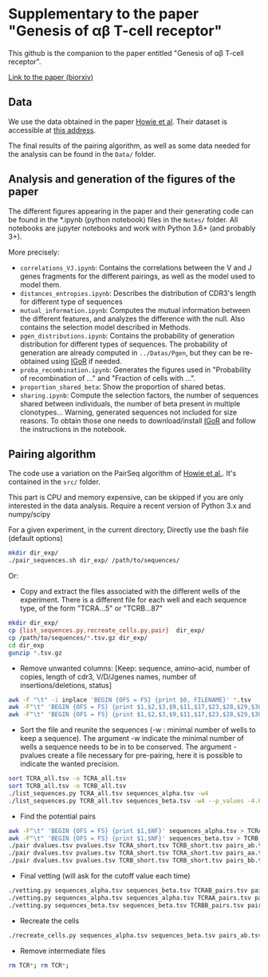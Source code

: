 # Supplementary to the paper "Genesis of αβ T-cell receptor"

This github is the companion to the paper entitled "Genesis of αβ T-cell receptor".

[Link to the paper (biorxiv)](https://www.biorxiv.org/content/early/2018/06/28/353128)


## Data 

We use the data obtained in the paper [Howie et al](https://www.ncbi.nlm.nih.gov/pubmed/26290413). Their dataset is accessible at [this address](http://s3-us-west-2.amazonaws.com/publishedproject-supplements/howie-2015-pairseq/index.html). 



The final results of the pairing algorithm, as well as some data needed for the analysis can be found in the `Data/` folder. 



## Analysis and generation of the figures of the paper

The different figures appearing in the paper and their generating code can be found in the *.ipynb (python notebook) files in the `Notes/` folder. All notebooks are jupyter notebooks and work with Python 3.6+ (and probably 3+).

More precisely:
- `correlations_VJ.ipynb`: Contains the correlations between the V and J genes fragments for the different pairings, as well as the model used to model them. 
- `distances_entropies.ipynb`: Describes the distribution of CDR3's length for different type of sequences
- `mutual_information.ipynb`: Computes the mutual information between the different features, and analyzes the difference with the null. Also contains the selection model described in Methods.
- `pgen_distributions.ipynb`: Contains the probability of generation distribution for different types of sequences. The probability of generation are already computed in `../Datas/Pgen`, but they can be re-obtained using [IGoR](https://github.com/qmarcou/IGoR) if needed. 
- `proba_recombination.ipynb`: Generates the figures used in "Probability of recombination of ..." and "Fraction of cells with ...". 
- `proportion_shared_beta`: Show the proportion of shared betas.
- `sharing.ipynb`: Compute the selection factors, the number of sequences shared between individuals, the number of beta present in multiple clonotypes... Warning, generated sequences not included for size reasons. To obtain those one needs to download/install [IGoR](https://github.com/qmarcou/IGoR) and follow the instructions in the notebook.


## Pairing algorithm

The code use a variation on the PairSeq algorithm of [Howie et al.](https://www.ncbi.nlm.nih.gov/pubmed/26290413). It's contained in the `src/` folder.

This part is CPU and memory expensive, can be skipped if you are only interested in the data analysis.
Require a recent version of Python 3.x and numpy/scipy

For a given experiment, in the current directory, 
Directly use the bash file (default options)
```bash
mkdir dir_exp/
./pair_sequences.sh dir_exp/ /path/to/sequences/
```
Or:
- Copy and extract the files associated with the different wells of the experiment.
  There is a different file for each well and each sequence type, of the form "TCRA...5" or "TCRB...87"
```bash
mkdir dir_exp/ 
cp {list_sequences.py,recreate_cells.py,pair}  dir_exp/
cp /path/to/sequences/*.tsv.gz dir_exp/
cd dir_exp
gunzip *.tsv.gz
```
- Remove unwanted columns:
[Keep: sequence, amino-acid, number of copies, length of cdr3, V/D/Jgenes names, number of insertions/deletions, status]
```bash
awk -F "\t" -i inplace 'BEGIN {OFS = FS} {print $0, FILENAME}' *.tsv
awk -F"\t" 'BEGIN {OFS = FS} {print $1,$2,$3,$9,$11,$17,$23,$28,$29,$30,$31,$32,$33,$43,$NF}' TCRA.* > TCRA_all.tsv
awk -F"\t" 'BEGIN {OFS = FS} {print $1,$2,$3,$9,$11,$17,$23,$28,$29,$30,$31,$32,$33,$43,$NF}' TCRB.* > TCRB_all.tsv
```
- Sort the file and reunite the sequences (-w : minimal number of wells to keep a sequence). 
The argument -w indicate the minimal number of wells a sequence needs to be in to be conserved.
The argument -pvalues create a file necessary for pre-pairing, here it is possible to indicate
the wanted precision.
```bash
sort TCRA_all.tsv -o TCRA_all.tsv
sort TCRB_all.tsv -o TCRB_all.tsv
./list_sequences.py TCRA_all.tsv sequences_alpha.tsv -w4
./list_sequences.py TCRB_all.tsv sequences_beta.tsv -w4 --p_values -4.0
```
- Find the potential pairs
```bash
awk -F"\t" 'BEGIN {OFS = FS} {print $1,$NF}' sequences_alpha.tsv > TCRA_short.tsv
awk -F"\t" 'BEGIN {OFS = FS} {print $1,$NF}' sequences_beta.tsv > TCRB_short.tsv
./pair dvalues.tsv pvalues.tsv TCRA_short.tsv TCRB_short.tsv pairs_ab.tsv 0.01
./pair dvalues.tsv pvalues.tsv TCRA_short.tsv TCRA_short.tsv pairs_aa.tsv 0.01
./pair dvalues.tsv pvalues.tsv TCRB_short.tsv TCRB_short.tsv pairs_bb.tsv 0.01
```
- Final vetting (will ask for the cutoff value each time)
```bash
./vetting.py sequences_alpha.tsv sequences_beta.tsv TCRAB_pairs.tsv pairs_ab.tsv --fdr=0.01
./vetting.py sequences_alpha.tsv sequences_alpha.tsv TCRAA_pairs.tsv pairs_aa.tsv --fdr=0.01 --cutoff=5
./vetting.py sequences_beta.tsv sequences_beta.tsv TCRBB_pairs.tsv pairs_bb.tsv --fdr=0.01 --cutoff=5
```
- Recreate the cells
```bash
./recreate_cells.py sequences_alpha.tsv sequences_beta.tsv pairs_ab.tsv pairs_aa.tsv pairs_bb.tsv cells.tsv --cutoff=5
```
- Remove intermediate files
``` bash
rm TCR*; rm TCR*;
```
